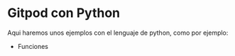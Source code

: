 # Gitpod con Python
Aqui haremos unos ejemplos con el lenguaje de python, como por ejemplo:
* Funciones